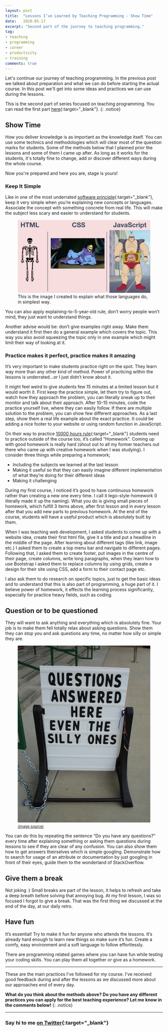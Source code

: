 ```yaml
---
layout: post
title:  "Lessons I’ve Learned by Teaching Programming - Show Time"
date:   2020-05-17
excerpt: "Second part of the journey to teaching programming."
tag:
- teaching
- programming
- career
- productivity
- training
comments: true
---
```

Let's continue our journey of teaching programming. In the previous post we talked about preparation and what we can do before starting the actual course. In this post we'll get into some ideas and practices we can use during the lessons.

This is the second part of series focused on teaching programming. You can read the first part [here](https://ugurtekbas.com/lessons-ive-learned-by-teaching-programming/){:target="_blank"}.
{: .notice}

## Show Time
How you deliver knowledge is as important as the knowledge itself. You can use some technics and methodologies which will clear most of the question marks for students. Some of the methods below
that I planned prior the lessons and some of them I came up after. As long as it works
for the students, it's totally fine to change, add or discover different ways during the whole course.

Now you're prepared and here you are, stage is yours!

### Keep It Simple
Like in one of the most underrated [software principle](https://en.wikipedia.org/wiki/KISS_principle){:target="_blank"}, keep it very simple when you’re explaining new concepts or languages. Associate the concept with something concrete from real life. This will make the subject less scary and easier to understand for students.

<figure>
	<img src="../assets/img/simple.jpeg">
	<figcaption>This is the image I created to explain what those languages do, in simplest way.</figcaption>
</figure>

You can also apply explaining-to-5-year-old rule, don’t worry people won’t	mind, they just want to understand things.

Another advise would be: don’t give examples right away. Make them understand it first then do a general example which covers the topic. This way you also avoid squeezing the topic only in one example which might limit their way of looking at it.

### Practice makes it perfect, practice makes it amazing
It’s very important to make students practice right on the spot. They learn way more than any other kind of method. Power of practicing within the lessons is underrated…or I just didn’t know about it.

It might feel weird to give students few 15 minutes at a limited lesson but it would worth it. First keep the practice simple, let them try to figure out, watch how they approach the problem, you can literally sneak up to their monitor and talk about their approach. After 10-15 minutes, code the practice yourself live, where they can easily follow. If there are multiple solution to the problem, you can show few different approaches. As a last step, show them a real life example about the exact practice. It could be adding a nice footer to your website or using random function in JavaScript.

On their way to practice [10000 hours rule](https://en.wikipedia.org/wiki/Outliers_(book)){:target="_blank"} students need to practice outside of the course too, it’s called "Homework". Coming up with good homework is really hard (shout out to all my former teachers out there who came up with creative homework when I was studying). I consider three things while preparing a homework;

- Including the subjects we learned at the last lesson
- Making it useful so that they can easily imagine different implementation of what they’re doing for their different ideas
- Making it challenging

During my first course, I noticed it’s good to have continuous homework rather than creating a new one every time. I call it lego-style-homework (I literally made it up the naming). What you do is giving small pieces of homework, which fulfill 3 items above, after first lesson and in every lesson after that you add new parts to previous homework. At the end of the course, students will have a useful product which is absolutely built by them.

When I was teaching web development, I asked students to come up with a website idea, create their first html file, give it a title and put a headline in the middle of the page. After learning about different tags (like link, image etc.) I asked them to create a top menu bar and navigate to different pages. Following that, I asked them to create footer, put images in the centre of their page, create columns, write long paragraphs, when they learn how to use Bootstrap I asked them to replace columns by using grids, create a design for their site using CSS, add a form to their contact page etc.

I also ask them to do research on specific topics, just to get the basic ideas and to understand that this is also part of programming, a huge part of it. I believe power of homework, it effects the learning process significantly, especially for practice heavy fields, such as coding.

## Question or to be questioned
They will want to ask anything and everything which is absolutely fine. Your job is to make them fell totally relax about asking questions. Show them they can stop you and ask questions any time, no matter how silly or simple they are.

<figure>
	<img src="../assets/img/questions.jpg">
	<figcaption><a href="https://fresnostategraduatewritingstudio.wordpress.com/2018/11/19/week-13-do-not-be-afraid-to-ask-questions-and-get-assistance/"><small>(image source)</small></a></figcaption>
</figure>

You can do this by repeating the sentence “Do you have any questions?” every time after explaining something or asking them questions during lessons to see if they are clear of any confusion. You can also show them how to get answers theirselves which is simple googling. Demonstrate how to search for usage of an attribute or documentation by just googling in front of their eyes, guide them to the wonderland of StackOverflow.

## Give them a break
Not joking :) Small breaks are part of the lesson, it helps to refresh and take a deep breath before solving that annoying bug. At my first lesson, I was so focused I forgot to give a break. That was the first thing we discussed at the end of the day, at our daily retro.

## Have fun
It’s essential! Try to make it fun for anyone who attends the lessons. It’s already hard enough to learn new things so make sure it’s fun. Create a comfy, easy environment and a soft language to follow effortlessly.

There are programming related games where you can have fun while testing your coding skills. You can play them all together or give as a homework.

---
These are the main practices I've followed for my course. I've received good feedback during and after the lessons as we discussed more about our approaches end of every day.

**What do you think about the methods above? Do you have any different practices you can apply
for the best teaching experience? Let me know in the comments below!**
{: .notice}

---
### Say hi to me [on Twitter](https://twitter.com/ugurtekbas){:target="_blank"}
